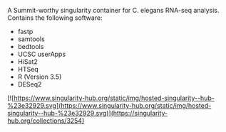 A Summit-worthy singularity container for C. elegans RNA-seq analysis. Contains the following software:

- fastp
- samtools
- bedtools
- UCSC userApps
- HiSat2
- HTSeq
- R (Version 3.5)
- DESeq2

[![https://www.singularity-hub.org/static/img/hosted-singularity--hub-%23e32929.svg](https://www.singularity-hub.org/static/img/hosted-singularity--hub-%23e32929.svg)](https://singularity-hub.org/collections/3254)
